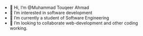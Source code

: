 - 👋 Hi, I’m @Muhammad Touqeer Ahmad
- 👀 I’m interested in software development
- 🌱 I’m currently a student of Software Engineering
- 💞️ I’m looking to collaborate web-development and other coding working.
<!---
MuhammadTouqeerAhmad/MuhammadTouqeerAhmad is a ✨ special ✨ repository because its `README.md` (this file) appears on your GitHub profile.
You can click the Preview link to take a look at your changes.
--->

